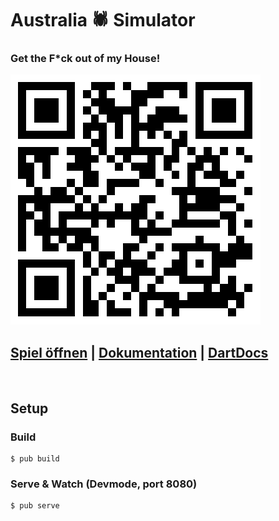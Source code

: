 
# Australia 🕷 Simulator
### Get the F*ck out of my House!

![QR-Code](./docs/qrcode.png)
&nbsp;

## [Spiel öffnen](https://izedx.github.io/australia-simulator/build/web)  | [Dokumentation](./docs/DOCUMENTATION.md) | [DartDocs](./doc/api/australiasim/australiasim-library.html)

&nbsp;


## Setup

### Build
```
$ pub build
```

### Serve & Watch (Devmode, port 8080)
```
$ pub serve
```